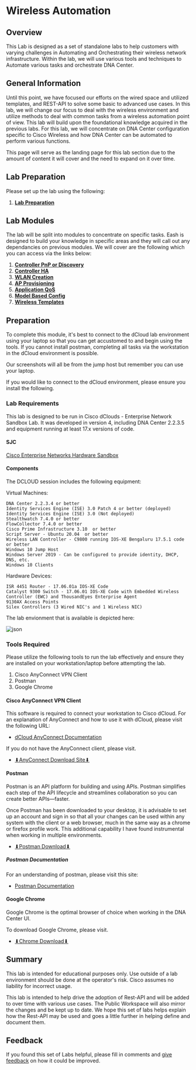 # Wireless Automation 
## Overview
This Lab is designed as a set of standalone labs to help customers with varying challenges in Automating and Orchestrating their wireless network infrastructure. Within the lab, we will use various tools and techniques to Automate various tasks and orchestrate DNA Center.

## General Information
Until this point, we have focused our efforts on the wired space and utilized templates, and REST-API to solve some basic to advanced use cases. In this lab, we will change our focus to deal with the wireless environment and utilize methods to deal with common tasks from a wireless automation point of view. This lab will build upon the foundational knowledge acquired in the previous labs. For this lab, we will concentrate on DNA Center configuration specific to Cisco Wireless and how DNA Center can be automated to perform various functions.

This page will serve as the landing page for this lab section due to the amount of content it will cover and the need to expand on it over time. 

## Lab Preparation
Please set up the lab using the following:

1. [**Lab Preparation**](./preparation.md)

## Lab Modules
The lab will be split into modules to concentrate on specific tasks. Eash is designed to build your knowledge in specific areas and they will call out any dependancies on previous modules. We will cover are the following which you can access via the links below:

1. [**Controller PnP or Discovery**](./module1-pnpdiscovery.md)
2. [**Controller HA**](./module2-controllerha.md)
3. [**WLAN Creation**](./module3-wlans.md)
4. [**AP Provisioning**](./module4-approvisioning.md)
5. [**Application QoS**](./module5-applicationqos.md)
6. [**Model Based Config**](./module6-modelbasedconfig.md)
7. [**Wireless Templates**](./module7-wirelesstemplates.md)

## Preparation
To complete this module, it's best to connect to the dCloud lab environment using your laptop so that you can get accustomed to and begin using the tools. If you cannot install postman, completing all tasks via the workstation in the dCloud environment is possible.

Our screenshots will all be from the jump host but remember you can use your laptop.

If you would like to connect to the dCloud environment, please ensure you install the following.

### Lab Requirements
This lab is designed to be run in Cisco dClouds - Enterprise Network Sandbox Lab. It was developed in version 4, including DNA Center 2.2.3.5 and equipment running at least 17.x versions of code.

#### SJC
[Cisco Enterprise Networks Hardware Sandbox](https://dcloud2-sjc.cisco.com/content/catalogue?search=Enterprise%20Networks%20Hardware%20Sandbox&screenCommand=openFilterScreen)

#### Components
The DCLOUD session includes the following equipment:

Virtual Machines:

    DNA Center 2.2.3.4 or better
    Identity Services Engine (ISE) 3.0 Patch 4 or better (deployed)
    Identity Services Engine (ISE) 3.0 (Not deployed)
    Stealthwatch 7.4.0 or better
    FlowCollector 7.4.0 or better
    Cisco Prime Infrastructure 3.10  or better
    Script Server - Ubuntu 20.04  or better
    Wireless LAN Controller - C9800 running IOS-XE Bengaluru 17.5.1 code or better
    Windows 10 Jump Host 
    Windows Server 2019 - Can be configured to provide identity, DHCP, DNS, etc.
    Windows 10 Clients

Hardware Devices:

    ISR 4451 Router - 17.06.01a IOS-XE Code
    Catalyst 9300 Switch - 17.06.01 IOS-XE Code with Embedded Wireless Controller (EWC) and ThousandEyes Enterprise Agent
    9130AX Access Points
    Silex Controllers (3 Wired NIC's and 1 Wireless NIC)

The lab envionment that is available is depicted here:

![json](./LAB1-PNP-PREP/images/DCLOUD_Topology2.png?raw=true "Import JSON")


### Tools Required
Please utilize the following tools to run the lab effectively and ensure they are installed on your workstation/laptop before attempting the lab.

1. Cisco AnyConnect VPN Client
2. Postman
3. Google Chrome

#### Cisco AnyConnect VPN Client
This software is required to connect your workstation to Cisco dCloud. For an explanation of AnyConnect and how to use it with dCloud, please visit the following URL: 

- <a href="https://dcloud-cms.cisco.com/help/android_anyconnect" target="_blank">dCloud AnyConnect Documentation</a>

If you do not have the AnyConnect client, please visit. 

- <a href="https://dcloud-rtp-anyconnect.cisco.com" target="_blank">⬇︎AnyConnect Download Site⬇︎</a>

#### Postman
Postman is an API platform for building and using APIs. Postman simplifies each step of the API lifecycle and streamlines collaboration so you can create better APIs—faster.

Once Postman has been downloaded to your desktop, it is advisable to set up an account and sign in so that all your changes can be used within any system with the client or a web browser, much in the same way as a chrome or firefox profile work. This additional capability I have found instrumental when working in multiple environments. 

- <a href="https://www.postman.com/downloads/" target="_blank">⬇︎Postman Download⬇︎</a>

##### Postman Documentation
For an understanding of postman, please visit this site:

- <a href="https://learning.postman.com/docs/getting-started/introduction/" target="_blank">Postman Documentation</a>

#### Google Chrome
Google Chrome is the optimal browser of choice when working in the DNA Center UI. 

To download Google Chrome, please visit. 

- <a href="https://www.google.com/chrome/downloads/" target="_blank">⬇︎Chrome Download⬇︎</a>

## Summary
This lab is intended for educational purposes only. Use outside of a lab environment should be done at the operator's risk. Cisco assumes no liability for incorrect usage.

This lab is intended to help drive the adoption of Rest-API and will be added to over time with various use cases. The Public Workspace will also mirror the changes and be kept up to date. We hope this set of labs helps explain how the Rest-API may be used and goes a little further in helping define and document them.

## Feedback
If you found this set of Labs helpful, please fill in comments and [give feedback](https://app.smartsheet.com/b/form/f75ce15c2053435283a025b1872257fe) on how it could be improved.
